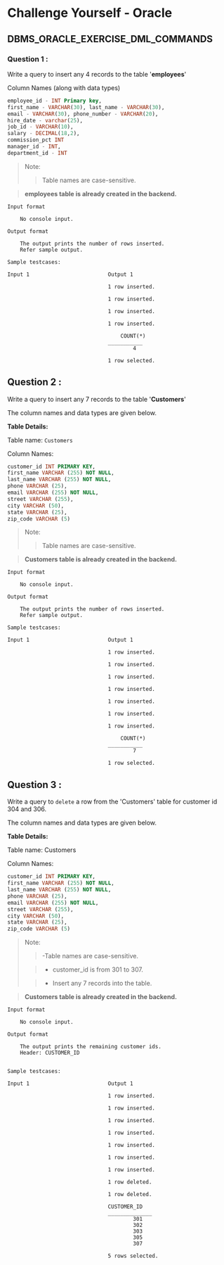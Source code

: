# Challenge Yourself - Oracle

## DBMS_ORACLE_EXERCISE_DML_COMMANDS

### Question 1 :

Write a query to insert any 4 records to the table '**employees**'

Column Names (along with data types)

```sql
employee_id - INT Primary key,
first_name - VARCHAR(30), last_name - VARCHAR(30),
email - VARCHAR(30), phone_number - VARCHAR(20),
hire_date - varchar(25),
job_id - VARCHAR(10),
salary - DECIMAL(18,2),
commission_pct INT
manager_id - INT,
department_id - INT
```

> Note:
>
>> Table names are case-sensitive.

> **employees table is already created in the backend.**

```
Input format

    No console input.

Output format

    The output prints the number of rows inserted.
    Refer sample output.

Sample testcases:

Input 1                         Output 1

                                1 row inserted.

                                1 row inserted.

                                1 row inserted.

                                1 row inserted.

                                    COUNT(*)
                                ___________
                                        4

                                1 row selected.
```

## Question 2 :

Write a query to insert any 7 records to the table '**Customers**'

The column names and data types are given below.

****Table Details:****

Table name: `Customers`

Column Names:

```sql
customer_id INT PRIMARY KEY,
first_name VARCHAR (255) NOT NULL,
last_name VARCHAR (255) NOT NULL,
phone VARCHAR (25),
email VARCHAR (255) NOT NULL,
street VARCHAR (255),
city VARCHAR (50),
state VARCHAR (25),
zip_code VARCHAR (5)
```

> Note:
>
>> Table names are case-sensitive.

> **Customers table is already created in the backend.**

```
Input format

    No console input.

Output format

    The output prints the number of rows inserted.
    Refer sample output.

Sample testcases:

Input 1                         Output 1

                                1 row inserted.

                                1 row inserted.

                                1 row inserted.

                                1 row inserted.

                                1 row inserted.

                                1 row inserted.

                                1 row inserted.

                                    COUNT(*)
                                ___________
                                        7

                                1 row selected.
```

## Question 3 :

Write a query to `delete` a row from the 'Customers' table for customer id 304 and 306.

The column names and data types are given below.

****Table Details:****

Table name: Customers

Column Names:

```sql
customer_id INT PRIMARY KEY,
first_name VARCHAR (255) NOT NULL,
last_name VARCHAR (255) NOT NULL,
phone VARCHAR (25),
email VARCHAR (255) NOT NULL,
street VARCHAR (255),
city VARCHAR (50),
state VARCHAR (25),
zip_code VARCHAR (5)
```

> Note:
> 
>> -Table names are case-sensitive.
>
>> - customer_id is from 301 to 307.
>
>> - Insert any 7 records into the table.

> **Customers table is already created in the backend.**

```
Input format

    No console input.

Output format

    The output prints the remaining customer ids.
    Header: CUSTOMER_ID


Sample testcases:

Input 1                         Output 1

                                1 row inserted.

                                1 row inserted.

                                1 row inserted.

                                1 row inserted.

                                1 row inserted.

                                1 row inserted.

                                1 row inserted.

                                1 row deleted.

                                1 row deleted.

                                CUSTOMER_ID
                                ______________
                                        301
                                        302
                                        303
                                        305
                                        307
                                        
                                5 rows selected.
```